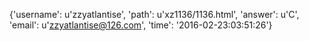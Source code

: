 {'username': u'zzyatlantise', 'path': u'xz1136/1136.html', 'answer': u'C', 'email': u'zzyatlantise@126.com', 'time': '2016-02-23:03:51:26'}